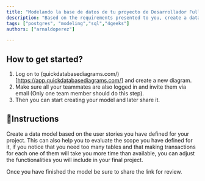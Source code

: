 ```yaml
---
title: "Modelando la base de datos de tu proyecto de Desarrollador Fullstack"
description: "Based on the requirements presented to you, create a database model that responds to the approach"
tags: ["postgres", "modeling","sql","4geeks"]
authors: ["arnaldoperez"]

---
```


## How to get started?

1. Log on to (quickdatabasediagrams.com/)[https://app.quickdatabasediagrams.com/] and create a new diagram.
2. Make sure all your teammates are also logged in and invite them via email (Only one team member should do this step).
3. Then you can start creating your model and later share it.

## 📝Instructions

Create a data model based on the user stories you have defined for your project. This can also help you to evaluate the scope you have defined for it, if you notice that you need too many tables and that making transactions for each one of them will take you more time than available, you can adjust the functionalities you will include in your final project.

Once you have finished the model be sure to share the link for review.
